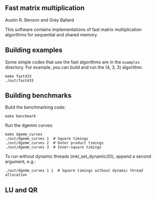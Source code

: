 Fast matrix multiplication
--------
Austin R. Benson and Grey Ballard

This software contains implementations of fast matrix multiplication algorithms for
sequential and shared memory.

Building examples
--------
Some simple codes that use the fast algorithms are in the `examples` directory.
For example, you can build and run the (4, 3, 3) algorithm:

	make fast433
	./out/fast433

Building benchmarks
--------
Build the benchmarking code:

    make benchmark	 

Run the dgemm curves:
	
	make dgemm_curves
	./out/dgemm_curves 1  # Square timings
	./out/dgemm_curves 2  # Outer product timings
	./out/dgemm_curves 3  # Inner-square timings

To run without dynamic threads (mkl_set_dynamic(0)), append a second argument, e.g.:

	./out/dgemm_curves 1 1  # Square timings without dynamic thread allocation


LU and QR
--------

